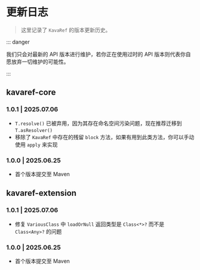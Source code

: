 # 更新日志

> 这里记录了 `KavaRef` 的版本更新历史。

::: danger

我们只会对最新的 API 版本进行维护，若你正在使用过时的 API 版本则代表你自愿放弃一切维护的可能性。

:::

## kavaref-core

### 1.0.1 | 2025.07.06 &ensp;<Badge type="tip" text="最新" vertical="middle" />

- `T.resolve()` 已被弃用，因为其存在命名空间污染问题，现在推荐迁移到 `T.asResolver()`
- 移除了 `KavaRef` 中存在的残留 `block` 方法，如果有用到此类方法，你可以手动使用 `apply` 来实现

### 1.0.0 | 2025.06.25 &ensp;<Badge type="warning" text="过旧" vertical="middle" />

- 首个版本提交至 Maven

## kavaref-extension

### 1.0.1 | 2025.07.06 &ensp;<Badge type="tip" text="最新" vertical="middle" />

- 修复 `VariousClass` 中 `loadOrNull` 返回类型是 `Class<*>?` 而不是 `Class<Any>?` 的问题

### 1.0.0 | 2025.06.25 &ensp;<Badge type="warning" text="过旧" vertical="middle" />

- 首个版本提交至 Maven